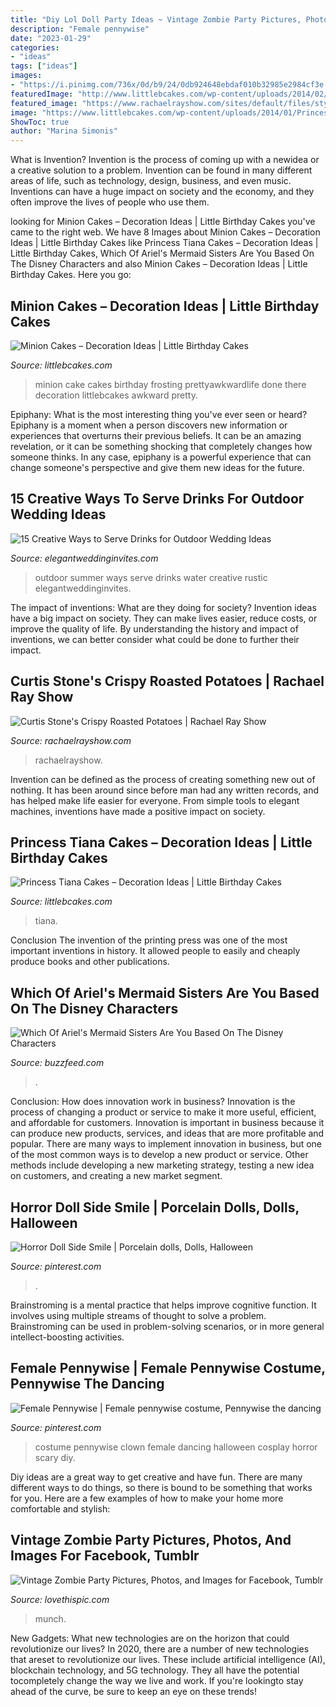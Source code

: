 ```yaml
---
title: "Diy Lol Doll Party Ideas ~ Vintage Zombie Party Pictures, Photos, And Images For Facebook, Tumblr"
description: "Female pennywise"
date: "2023-01-29"
categories:
- "ideas"
tags: ["ideas"]
images:
- "https://i.pinimg.com/736x/0d/b9/24/0db924648ebdaf010b32985e2984cf3e.jpg"
featuredImage: "http://www.littlebcakes.com/wp-content/uploads/2014/02/Minion-Cake-Ideas.jpg"
featured_image: "https://www.rachaelrayshow.com/sites/default/files/styles/1280x720/public/images/2014-11/6b5d0830f5e349e537c9c4d427f2614f.jpg?itok=Aq4b-8ri"
image: "https://www.littlebcakes.com/wp-content/uploads/2014/01/Princess-Tiana-Birthday-Cake.jpg"
ShowToc: true
author: "Marina Simonis"
---
```



What is Invention?
Invention is the process of coming up with a newidea or a creative solution to a problem. Invention can be found in many different areas of life, such as technology, design, business, and even music. Inventions can have a huge impact on society and the economy, and they often improve the lives of people who use them.

	

		
looking for Minion Cakes – Decoration Ideas | Little Birthday Cakes you've came to the right web. We have 8 Images about Minion Cakes – Decoration Ideas | Little Birthday Cakes like Princess Tiana Cakes – Decoration Ideas | Little Birthday Cakes, Which Of Ariel&#039;s Mermaid Sisters Are You Based On The Disney Characters and also Minion Cakes – Decoration Ideas | Little Birthday Cakes. Here you go:
		
    
## Minion Cakes – Decoration Ideas | Little Birthday Cakes

<img loading=lazy src="http://www.littlebcakes.com/wp-content/uploads/2014/02/Minion-Cake-Ideas.jpg" onerror="this.onerror=null;this.src='https://tse1.mm.bing.net/th?id=OIP.oI47qwO3v5z863hIs7fdjQHaJ4&amp;pid=15.1';" alt="Minion Cakes – Decoration Ideas | Little Birthday Cakes">

_Source: littlebcakes.com_

>minion cake cakes birthday frosting prettyawkwardlife done there decoration littlebcakes awkward pretty. 

	

Epiphany: What is the most interesting thing you've ever seen or heard?
Epiphany is a moment when a person discovers new information or experiences that overturns their previous beliefs. It can be an amazing revelation, or it can be something shocking that completely changes how someone thinks. In any case, epiphany is a powerful experience that can change someone's perspective and give them new ideas for the future.

    
## 15 Creative Ways To Serve Drinks For Outdoor Wedding Ideas

<img loading=lazy src="https://www.elegantweddinginvites.com/wedding-blog/wp-content/uploads/2015/06/water-serve-ideas-for-summer-outdoor-wedding-ideas.jpg" onerror="this.onerror=null;this.src='https://tse4.mm.bing.net/th?id=OIP.atQ8eeu_baGh4uEhvQptOgHaJ3&amp;pid=15.1';" alt="15 Creative Ways to Serve Drinks for Outdoor Wedding Ideas">

_Source: elegantweddinginvites.com_

>outdoor summer ways serve drinks water creative rustic elegantweddinginvites. 

	

The impact of inventions: What are they doing for society?
Invention ideas have a big impact on society. They can make lives easier, reduce costs, or improve the quality of life. By understanding the history and impact of inventions, we can better consider what could be done to further their impact.

    
## Curtis Stone&#039;s Crispy Roasted Potatoes | Rachael Ray Show

<img loading=lazy src="https://www.rachaelrayshow.com/sites/default/files/styles/1280x720/public/images/2014-11/6b5d0830f5e349e537c9c4d427f2614f.jpg?itok=Aq4b-8ri" onerror="this.onerror=null;this.src='https://tse3.mm.bing.net/th?id=OIP.ulUuOrwnj7UWBhqd2O1sOwHaEK&amp;pid=15.1';" alt="Curtis Stone&#039;s Crispy Roasted Potatoes | Rachael Ray Show">

_Source: rachaelrayshow.com_

>rachaelrayshow. 

	

Invention can be defined as the process of creating something new out of nothing. It has been around since before man had any written records, and has helped make life easier for everyone. From simple tools to elegant machines, inventions have made a positive impact on society.

    
## Princess Tiana Cakes – Decoration Ideas | Little Birthday Cakes

<img loading=lazy src="https://www.littlebcakes.com/wp-content/uploads/2014/01/Princess-Tiana-Birthday-Cake.jpg" onerror="this.onerror=null;this.src='https://tse3.mm.bing.net/th?id=OIP.2jZCY3i7Q0oFyN4VzKGOvgHaJ3&amp;pid=15.1';" alt="Princess Tiana Cakes – Decoration Ideas | Little Birthday Cakes">

_Source: littlebcakes.com_

>tiana. 

	

Conclusion
The invention of the printing press was one of the most important inventions in history. It allowed people to easily and cheaply produce books and other publications.

    
## Which Of Ariel&#039;s Mermaid Sisters Are You Based On The Disney Characters

<img loading=lazy src="https://img.buzzfeed.com/buzzfeed-static/static/2020-08/5/6/enhanced/ed0c2658e348/original-3356-1596608509-10.jpg?crop=1254:657;6,18%26downsize=1250:*" onerror="this.onerror=null;this.src='https://tse1.mm.bing.net/th?id=OIP.H2gMTkxNOuPbsQz2kSZcIQHaD4&amp;pid=15.1';" alt="Which Of Ariel&#039;s Mermaid Sisters Are You Based On The Disney Characters">

_Source: buzzfeed.com_

>. 

	

Conclusion: How does innovation work in business?
Innovation is the process of changing a product or service to make it more useful, efficient, and affordable for customers. Innovation is important in business because it can produce new products, services, and ideas that are more profitable and popular. There are many ways to implement innovation in business, but one of the most common ways is to develop a new product or service. Other methods include developing a new marketing strategy, testing a new idea on customers, and creating a new market segment.

    
## Horror Doll Side Smile | Porcelain Dolls, Dolls, Halloween

<img loading=lazy src="https://i.pinimg.com/736x/0d/b9/24/0db924648ebdaf010b32985e2984cf3e.jpg" onerror="this.onerror=null;this.src='https://tse3.mm.bing.net/th?id=OIP.HbttyTm7c4D63TbIwhwrvAHaHa&amp;pid=15.1';" alt="Horror Doll Side Smile | Porcelain dolls, Dolls, Halloween">

_Source: pinterest.com_

>. 

	

Brainstroming is a mental practice that helps improve cognitive function. It involves using multiple streams of thought to solve a problem. Brainstroming can be used in problem-solving scenarios, or in more general intellect-boosting activities.

    
## Female Pennywise | Female Pennywise Costume, Pennywise The Dancing

<img loading=lazy src="https://i.pinimg.com/736x/7d/aa/46/7daa46c4bfa3d2ceaf92c7a06510d29b.jpg" onerror="this.onerror=null;this.src='https://tse3.mm.bing.net/th?id=OIP.TnApBHjp0be1DZXEt9GTiwHaJ3&amp;pid=15.1';" alt="Female Pennywise | Female pennywise costume, Pennywise the dancing">

_Source: pinterest.com_

>costume pennywise clown female dancing halloween cosplay horror scary diy. 

	

Diy ideas are a great way to get creative and have fun. There are many different ways to do things, so there is bound to be something that works for you. Here are a few examples of how to make your home more comfortable and stylish: 

    
## Vintage Zombie Party Pictures, Photos, And Images For Facebook, Tumblr

<img loading=lazy src="https://www.lovethispic.com/uploaded_images/42759-Vintage-Zombie-Party.jpg" onerror="this.onerror=null;this.src='https://tse3.mm.bing.net/th?id=OIP.TJMaHrILMYfX1C2rp_n_LAHaLH&amp;pid=15.1';" alt="Vintage Zombie Party Pictures, Photos, and Images for Facebook, Tumblr">

_Source: lovethispic.com_

>munch. 

	

New Gadgets: What new technologies are on the horizon that could revolutionize our lives?
In 2020, there are a number of new technologies that areset to revolutionize our lives. These include artificial intelligence (AI), blockchain technology, and 5G technology. They all have the potential tocompletely change the way we live and work. If you're lookingto stay ahead of the curve, be sure to keep an eye on these trends!

